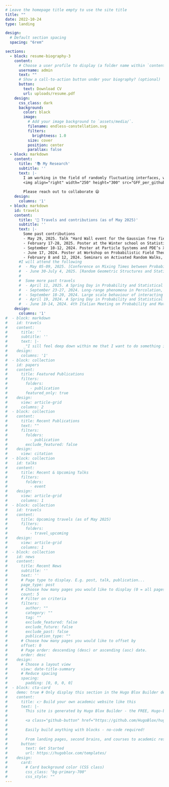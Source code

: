 ```yaml
---
# Leave the homepage title empty to use the site title
title: ""
date: 2022-10-24
type: landing

design:
  # Default section spacing
  spacing: "6rem"

sections:
  - block: resume-biography-3
    content:
      # Choose a user profile to display (a folder name within `content/authors/`)
      username: admin
      text: ""
      # Show a call-to-action button under your biography? (optional)
      button:
        text: Download CV
        url: uploads/resume.pdf
    design:
      css_class: dark
      background:
        color: black
        image:
          # Add your image background to `assets/media/`.
          filename: endless-constellation.svg
          filters:
            brightness: 1.0
          size: cover
          position: center
          parallax: false
  - block: markdown
    content:
      title: '📚 My Research'
      subtitle: ''
      text: |-
        I am working in the field of randomly fluctuating interfaces, which arises naturally in the context of coexistence of two homogeneous phases and is studied in a variety of statistical mechanics models.\
        <img align="right" width="250" height="300" src="GFF_per_github.png">I am currently working on the Gaussian free field in random environment with [Alberto Chiarini](https://www.math.unipd.it/~chiarini/).
        
        Please reach out to collaborate 😃
    design:
      columns: '1'
  - block: markdown
    id: travels
    content:
      title: '🧳 Travels and contributions (as of May 2025)'
      subtitle: ''
      text: |-
        Some past contributions
        - May 29, 2025. Talk "Hard Wall event for the Gaussian free field in random environment on $Z^d$ with $d \geq 3$", University of Padova, Italy.
        - February 17-28, 2025. Poster at the Winter school on Statistical Mechanics, Nonequilibrium Processes and Probability, Sapienza University of Rome, Italy.
        - September 10-12, 2024. Poster at Particle Systems and PDE’s XII, University of Trieste, Italy.
        - June 17, 2024. Poster at Workshop on Probabilistic Field Theories, Aalto University, Espoo, Finland.
        - February 8 and 12, 2024. Seminars on Activated Random Walks, Internal DLA and the Oil And Water model, University of Padova, Italy.
      #I will attend the following
      #  - May 05-09, 2025. [Conference on Mixing Times between Probability, Computer Science and Statistical Physics](https://indico.ictp.it/event/10831), ICTP, Trieste, Italy (as part of the audience).
      #  - June 30-July 4, 2025. [Random Geometric Structures and Statistical Physics workshop](https://sites.google.com/view/random-geometric-structures/home?pli=1), Sapienza University of Rome, Italy (as part of the audience).
      #
      #  Some more past travels
      #  - April 11, 2025. A Spring Day in Probability and Statistical Physics, University of Florence, Italy.
      #  - September 23-27, 2024. Long-range phenomena in Percolation, University of Cologne, Germany.
      #  - September 18-20, 2024. Large scale behaviour of interacting diffusions: from stochastic control to functional inequalities, University of Padua, Italy.
      #  - April 19, 2024. A Spring Day in Probability and Statistical Physics, University of Florence, Italy.
      #  - June 10-14, 2024. 4th Italian Meeting on Probability and Mathematical Statistics, Sapienza University of Rome, Italy.
    design:
      columns: '1'
#  - block: markdown
#    id: travels
#    content:
#      title: ''
#      subtitle: ''
#      text: |-
#       _"I sill feel deep down within me that I want to do something impossible, something difficult, something hard. That is my soul speaking to me, my growth challenging me, my potential screaming at me that it is not being utilised. I want to dig deep inside of me and go and be great. I want to utilise that potential, to reach those goals of mine. I'm like a slingshot that's getting pulled back, and I'm getting stretched and stretched and stretched, and I'm ready to fire. There's an intensity inside of me that I have no outlet to pour into, and I want to start pouring: into my running, my writing, my speaking. I want to be a writer, a motivational speaker and a runner, but I don't want to just be that: I want to be great at that."_
#    design:
#      columns: '1'
#  - block: collection
#    id: papers
#    content:
#      title: Featured Publications
#      filters:
#        folders:
#          - publication
#        featured_only: true
#    design:
#      view: article-grid
#      columns: 2
#  - block: collection
#    content:
#      title: Recent Publications
#      text: ""
#      filters:
#        folders:
#          - publication
#        exclude_featured: false
#    design:
#      view: citation
#  - block: collection
#    id: talks
#    content:
#      title: Recent & Upcoming Talks
#      filters:
#        folders:
#          - event
#    design:
#      view: article-grid
#      columns: 1
#  - block: collection
#    id: travels
#    content:
#      title: Upcoming travels (as of May 2025)
#      filters:
#        folders:
#          - travel_upcoming
#    design:
#      view: article-grid
#      columns: 1
#  - block: collection
#    id: news
#    content:
#      title: Recent News
#      subtitle: ''
#      text: ''
#      # Page type to display. E.g. post, talk, publication...
#      page_type: post
#      # Choose how many pages you would like to display (0 = all pages)
#      count: 5
#      # Filter on criteria
#      filters:
#        author: ""
#        category: ""
#        tag: ""
#        exclude_featured: false
#        exclude_future: false
#        exclude_past: false
#        publication_type: ""
#      # Choose how many pages you would like to offset by
#      offset: 0
#      # Page order: descending (desc) or ascending (asc) date.
#      order: desc
#    design:
#      # Choose a layout view
#      view: date-title-summary
#      # Reduce spacing
#      spacing:
#        padding: [0, 0, 0, 0]
#  - block: cta-card
#    demo: true # Only display this section in the Hugo Blox Builder demo site
#    content:
#      title: 👉 Build your own academic website like this
#      text: |-
#        This site is generated by Hugo Blox Builder - the FREE, Hugo-based open source website builder trusted by 250,000+ academics like you.
#
#        <a class="github-button" href="https://github.com/HugoBlox/hugo-blox-builder" data-color-scheme="no-preference: light; light: light; dark: dark;" data-icon="octicon-star" data-size="large" data-show-count="true" aria-label="Star HugoBlox/hugo-blox-builder on GitHub">Star</a>
#
#        Easily build anything with blocks - no-code required!
#        
#        From landing pages, second brains, and courses to academic resumés, conferences, and tech blogs.
#      button:
#        text: Get Started
#        url: https://hugoblox.com/templates/
#    design:
#      card:
#        # Card background color (CSS class)
#        css_class: "bg-primary-700"
#        css_style: ""
---
```


